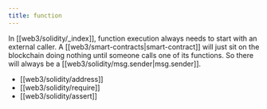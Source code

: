 ```yaml
---
title: function
---
```


In [[web3/solidity/_index]], function execution always needs to start with an external caller. A [[web3/smart-contracts|smart-contract]] will just sit on the blockchain doing nothing until someone calls one of its functions. So there will always be a [[web3/solidity/msg.sender|msg.sender]].

- [[web3/solidity/address]]
- [[web3/solidity/require]]
- [[web3/solidity/assert]]
